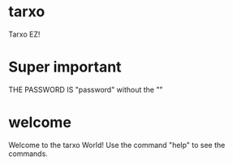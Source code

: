 # tarxo
Tarxo EZ!

# Super important

THE PASSWORD IS "password" without the ""

# welcome

Welcome to the tarxo World!
Use the command "help" to see the commands.
